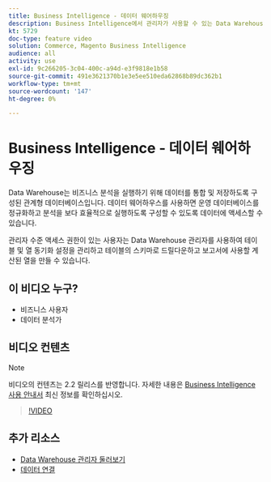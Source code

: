 ```yaml
---
title: Business Intelligence - 데이터 웨어하우징
description: Business Intelligence에서 관리자가 사용할 수 있는 Data Warehouse 관리자에 대해 알아봅니다.
kt: 5729
doc-type: feature video
solution: Commerce, Magento Business Intelligence
audience: all
activity: use
exl-id: 9c266205-3c04-400c-a94d-e3f9818e1b58
source-git-commit: 491e3621370b1e3e5ee510eda62868b89dc362b1
workflow-type: tm+mt
source-wordcount: '147'
ht-degree: 0%

---
```


# Business Intelligence - 데이터 웨어하우징

Data Warehouse는 비즈니스 분석을 실행하기 위해 데이터를 통합 및 저장하도록 구성된 관계형 데이터베이스입니다. 데이터 웨어하우스를 사용하면 운영 데이터베이스를 정규화하고 분석을 보다 효율적으로 실행하도록 구성할 수 있도록 데이터에 액세스할 수 있습니다.

관리자 수준 액세스 권한이 있는 사용자는 Data Warehouse 관리자를 사용하여 테이블 및 열 동기화 설정을 관리하고 테이블의 스키마로 드릴다운하고 보고서에 사용할 계산된 열을 만들 수 있습니다.

## 이 비디오 누구?

- 비즈니스 사용자
- 데이터 분석가

## 비디오 컨텐츠

>[!NOTE]
>
>비디오의 컨텐츠는 2.2 릴리스를 반영합니다. 자세한 내용은 [Business Intelligence 사용 안내서](https://docs.magento.com/mbi/) 최신 정보를 확인하십시오.

>[!VIDEO](https://video.tv.adobe.com/v/35984?quality=12&learn=on)

## 추가 리소스

- [Data Warehouse 관리자 둘러보기](https://docs.magento.com/mbi/data-analyst/data-warehouse-mgr/tour-dwm.html)
- [데이터 연결](https://docs.magento.com/mbi/data-analyst/importing-data/connecting-data/connecting-data.html)
